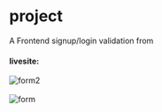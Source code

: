 # project
<p>A Frontend signup/login validation from</p>
<h4>livesite: </h4>
<img src="https://i.postimg.cc/nrxqThnm/form2.png" alt="form2"/><br/><br/>
<img src="https://i.postimg.cc/tTWhhxGy/form.png" alt="form"/><br/><br/>

